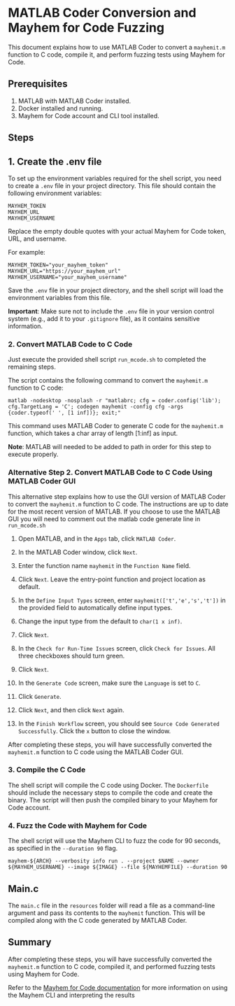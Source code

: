 # MATLAB Coder Conversion and Mayhem for Code Fuzzing

This document explains how to use MATLAB Coder to convert a `mayhemit.m` function to C code, compile it, and perform fuzzing tests using Mayhem for Code.

## Prerequisites

1. MATLAB with MATLAB Coder installed.
2. Docker installed and running.
3. Mayhem for Code account and CLI tool installed.

## Steps

## 1. Create the .env file

To set up the environment variables required for the shell script, you need to create a `.env` file in your project directory. This file should contain the following environment variables:

```
MAYHEM_TOKEN
MAYHEM_URL
MAYHEM_USERNAME
```

Replace the empty double quotes with your actual Mayhem for Code token, URL, and username.

For example:

```
MAYHEM_TOKEN="your_mayhem_token"
MAYHEM_URL="https://your_mayhem_url"
MAYHEM_USERNAME="your_mayhem_username"
```

Save the `.env` file in your project directory, and the shell script will load the environment variables from this file.

**Important**: Make sure not to include the `.env` file in your version control system (e.g., add it to your `.gitignore` file), as it contains sensitive information.

### 2. Convert MATLAB Code to C Code

Just execute the provided shell script `run_mcode.sh` to completed the remaining steps. 

The script contains the following command to convert the `mayhemit.m` function to C code:

```
matlab -nodesktop -nosplash -r "matlabrc; cfg = coder.config('lib'); cfg.TargetLang = 'C'; codegen mayhemit -config cfg -args {coder.typeof(' ', [1 inf])}; exit;"
```

This command uses MATLAB Coder to generate C code for the `mayhemit.m` function, which takes a char array of length [1:inf] as input.

**Note**: MATLAB will needed to be added to path in order for this step to execute properly.


### Alternative Step 2. Convert MATLAB Code to C Code Using MATLAB Coder GUI

This alternative step explains how to use the GUI version of MATLAB Coder to convert the `mayhemit.m` function to C code. The instructions are up to date for the most recent version of MATLAB. If you choose to use the MATLAB GUI you will need to comment out the matlab code generate line in `run_mcode.sh`

1. Open MATLAB, and in the `Apps` tab, click `MATLAB Coder`.

2. In the MATLAB Coder window, click `Next`.

3. Enter the function name `mayhemit` in the `Function Name` field.

4. Click `Next`. Leave the entry-point function and project location as default.

5. In the `Define Input Types` screen, enter `mayhemit(['t','e','s','t'])` in the provided field to automatically define input types.

6. Change the input type from the default to `char(1 x inf)`.

7. Click `Next`.

8. In the `Check for Run-Time Issues` screen, click `Check for Issues`. All three checkboxes should turn green.

9. Click `Next`.

10. In the `Generate Code` screen, make sure the `Language` is set to `C`.

11. Click `Generate`.

12. Click `Next`, and then click `Next` again.

13. In the `Finish Workflow` screen, you should see `Source Code Generated Successfully`. Click the `x` button to close the window.

After completing these steps, you will have successfully converted the `mayhemit.m` function to C code using the MATLAB Coder GUI.

### 3. Compile the C Code

The shell script will compile the C code using Docker. The `Dockerfile` should include the necessary steps to compile the code and create the binary. The script will then push the compiled binary to your Mayhem for Code account.

### 4. Fuzz the Code with Mayhem for Code

The shell script will use the Mayhem CLI to fuzz the code for 90 seconds, as specified in the `--duration 90` flag.

```
mayhem-${ARCH} --verbosity info run . --project $NAME --owner ${MAYHEM_USERNAME} --image ${IMAGE} --file ${MAYHEMFILE} --duration 90
```

## Main.c

The `main.c` file in the `resources` folder will read a file as a command-line argument and pass its contents to the `mayhemit` function. This will be compiled along with the C code generated by MATLAB Coder.

## Summary

After completing these steps, you will have successfully converted the `mayhemit.m` function to C code, compiled it, and performed fuzzing tests using Mayhem for Code.

Refer to the [Mayhem for Code documentation](https://mayhem.forallsecure.com/docs/) for more information on using the Mayhem CLI and interpreting the results